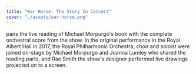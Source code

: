 ```yaml
---
title: "War Horse: The Story In Concert"
cover: "./assets/war-horse.png"
---
```


pairs the live reading of Michael Morpurgo's book with the complete orchestral score from the show. In the original performance in the Royal Albert Hall in 2017, the Royal Philharmonic Orchestra, choir and soloist were joined on-stage by Michael Morpurgo and Joanna Lumley who shared the reading parts, and Rae Smith the show's designer performed live drawings projected on to a screen.

